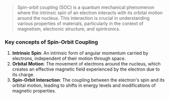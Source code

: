 > Spin-orbit coupling (SOC) is a quantum mechanical phenomenon where the intrinsic spin of an electron interacts with its orbital motion around the nucleus. This interaction is crucial in understanding various properties of materials, particularly in the context of magnetism, electronic structure, and spintronics.
### Key concepts of Spin-Orbit Coupling
1. **Intrinsic Spin**: An intrinsic form of angular momentum carried by electrons, independent of their motion through space. 
2. **Orbital Motion**: The movement of electrons around the nucleus, which creates an effective magnetic field experienced by the electron due to its charge. 
3. **Spin-Orbit Interaction**: The coupling between the electron's spin and its orbital motion, leading to shifts in energy levels and modifications of magnetic properties. 

